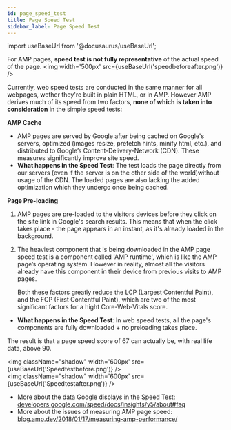 ```yaml
---
id: page_speed_test
title: Page Speed Test
sidebar_label: Page Speed Test
---
```

import useBaseUrl from '@docusaurus/useBaseUrl'; 

For AMP pages, **speed test is not fully representative** of the actual speed of the page.
<img  width='500px' src={useBaseUrl('speedbeforeafter.png')} />

Currently, web speed tests are conducted in the same manner for all webpages, wether they're built in plain HTML, or in AMP. However AMP derives much of its speed from two factors, **none of which is taken into consideration** in the simple speed tests:

**AMP Cache**
* AMP pages are served by Google after being cached on Google's servers, optimized (images resize, prefetch hints, minify html, etc.), and distributed to Google’s Content-Delivery-Network (CDN). These measures significantly improve site speed.
* **What happens in the Speed Test**: The test loads the page directly from our servers (even if the server is on the other side of the world)without usage of the CDN. The loaded pages are also lacking the added optimization which they undergo once being cached.

**Page Pre-loading**
1. AMP pages are pre-loaded to the visitors devices before they click on the site link in Google's search results. This means that when the click takes place - the page appears in an instant, as it's already loaded in the background.
2. The heaviest component that is being downloaded in the AMP page speed test is a component called 'AMP runtime', which is like the AMP page’s operating system. However in reality, almost all the visitors already have this component in their device from previous visits to AMP pages. 

    Both these factors greatly reduce the LCP (Largest Contentful Paint), and the FCP (First Contentful Paint), which are two of the most significant factors for a hight Core-Web-Vitals score.

* **What happens in the Speed Test**: In web speed tests, all the page's components are fully downloaded + no preloading takes place.

The result is that a page speed score of 67 can actually be, with real life data, above 90.

<img className="shadow" width='600px' src={useBaseUrl('Speedtestbefore.png')} />
<br/>
<img className="shadow" width='600px' src={useBaseUrl('Speedtestafter.png')} />

* More about the data Google displays in the Speed Test: <a href="https://developers.google.com/speed/docs/insights/v5/about#faq" target="_blank">developers.google.com/speed/docs/insights/v5/about#faq</a>
* More about the issues of measuring AMP page speed: <a href="https://blog.amp.dev/2018/01/17/measuring-amp-performance/" target="_blank">blog.amp.dev/2018/01/17/measuring-amp-performance/</a>




  